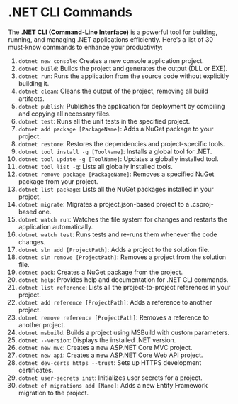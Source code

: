 <h1>.NET CLI Commands</h1>
The <b>.NET CLI (Command-Line Interface)</b> is a powerful tool for building, running, and managing .NET applications efficiently. Here’s a list of 30 must-know commands to enhance your productivity:

 1. ```dotnet new console```: Creates a new console application project.
 2. ```dotnet build```: Builds the project and generates the output (DLL or EXE).
 3. ```dotnet run```: Runs the application from the source code without explicitly building it.
 4. ```dotnet clean```: Cleans the output of the project, removing all build artifacts.
 5. ```dotnet publish```: Publishes the application for deployment by compiling and copying all necessary files.
 6. ```dotnet test```: Runs all the unit tests in the specified project.
 7. ```dotnet add package [PackageName]```: Adds a NuGet package to your project.
 8. ```dotnet restore```: Restores the dependencies and project-specific tools.
 9. ```dotnet tool install -g [ToolName]```: Installs a global tool for .NET.
 10. ```dotnet tool update -g [ToolName]```: Updates a globally installed tool.
 11. ```dotnet tool list -g```: Lists all globally installed tools.
 12. ```dotnet remove package [PackageName]```: Removes a specified NuGet package from your project.
 13. ```dotnet list package```: Lists all the NuGet packages installed in your project.
 14. ```dotnet migrate```: Migrates a project.json-based project to a .csproj-based one.
 15. ```dotnet watch run```: Watches the file system for changes and restarts the application automatically.
 16. ```dotnet watch test```: Runs tests and re-runs them whenever the code changes.
 17. ```dotnet sln add [ProjectPath]```: Adds a project to the solution file.
 18. ```dotnet sln remove [ProjectPath]```: Removes a project from the solution file.
 19. ```dotnet pack```: Creates a NuGet package from the project.
 20. ```dotnet help```: Provides help and documentation for .NET CLI commands.
 21. ```dotnet list reference```: Lists all the project-to-project references in your project.
 22. ```dotnet add reference [ProjectPath]```: Adds a reference to another project.
 23. ```dotnet remove reference [ProjectPath]```: Removes a reference to another project.
 24. ```dotnet msbuild```: Builds a project using MSBuild with custom parameters.
 25. ```dotnet --version```: Displays the installed .NET version.
 26. ```dotnet new mvc```: Creates a new ASP.NET Core MVC project.
 27. ```dotnet new api```: Creates a new ASP.NET Core Web API project.
 28. ```dotnet dev-certs https --trust```: Sets up HTTPS development certificates.
 29. ```dotnet user-secrets init```: Initializes user secrets for a project.
 30. ```dotnet ef migrations add [Name]```: Adds a new Entity Framework migration to the project.
